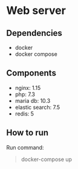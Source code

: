 # Web server

## Dependencies

- docker
- docker compose

## Components

- nginx: 1.15
- php: 7.3
- maria db: 10.3
- elastic search: 7.5
- redis: 5

## How to run

Run command:

> docker-compose up